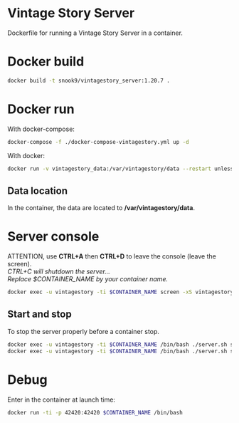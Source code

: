 Vintage Story Server
====================

Dockerfile for running a Vintage Story Server in a container.

# Docker build
``` bash
docker build -t snook9/vintagestory_server:1.20.7 .
```

# Docker run
With docker-compose:
``` bash
docker-compose -f ./docker-compose-vintagestory.yml up -d
```
With docker:
``` bash
docker run -v vintagestory_data:/var/vintagestory/data --restart unless-stopped -d -p 42420:42420 snook9/vintagestory_server:1.20.7
```

## Data location
In the container, the data are located to **/var/vintagestory/data**.

# Server console
ATTENTION, use **CTRL+A** then **CTRL+D** to leave the console (leave the screen).<br/>
*CTRL+C will shutdown the server...*<br/>
*Replace $CONTAINER_NAME by your container name.*
``` bash
docker exec -u vintagestory -ti $CONTAINER_NAME screen -xS vintagestory_server
```
## Start and stop
To stop the server properly before a container stop.
``` bash
docker exec -u vintagestory -ti $CONTAINER_NAME /bin/bash ./server.sh stop
docker exec -u vintagestory -ti $CONTAINER_NAME /bin/bash ./server.sh start
```

# Debug
Enter in the container at launch time:
``` bash
docker run -ti -p 42420:42420 $CONTAINER_NAME /bin/bash
```
